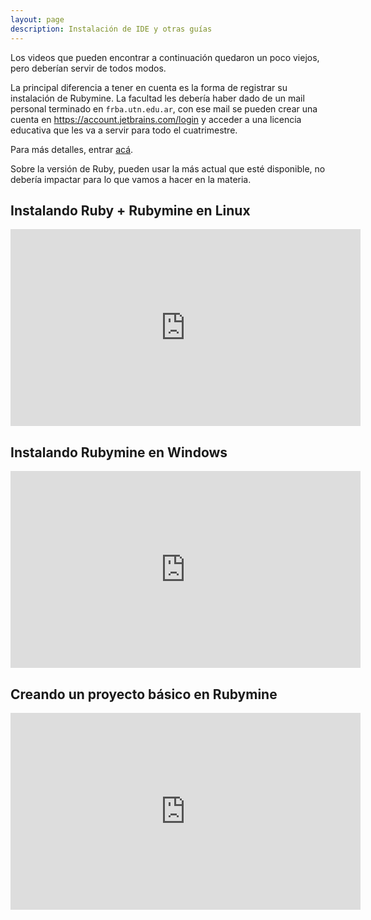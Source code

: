 ```yaml
---
layout: page
description: Instalación de IDE y otras guías
---
```


Los videos que pueden encontrar a continuación quedaron un poco viejos, pero deberían servir de todos modos.

La principal diferencia a tener en cuenta es la forma de registrar su instalación de Rubymine. La facultad les debería haber dado de un mail personal terminado en `frba.utn.edu.ar`, con ese mail se pueden crear una cuenta en https://account.jetbrains.com/login y acceder a una licencia educativa que les va a servir para todo el cuatrimestre.

Para más detalles, entrar [acá](https://www.jetbrains.com/student/).

Sobre la versión de Ruby, pueden usar la más actual que esté disponible, no debería impactar para lo que vamos a hacer en la materia.

## Instalando Ruby + Rubymine en Linux

<iframe width="560" height="315" src="https://www.youtube.com/embed/OyLoonEjfDY" frameborder="0" allowfullscreen></iframe>

## Instalando Rubymine en Windows

<iframe width="560" height="315" src="https://www.youtube.com/embed/Y0G9hScWgAs" frameborder="0" allowfullscreen></iframe>

## Creando un proyecto básico en Rubymine

<iframe width="560" height="315" src="https://www.youtube.com/embed/ctGFVLWLqBY" frameborder="0" allowfullscreen></iframe>
